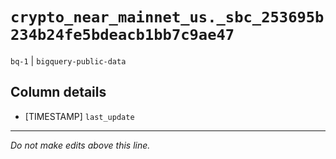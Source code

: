 # `crypto_near_mainnet_us._sbc_253695b234b24fe5bdeacb1bb7c9ae47`
`bq-1` | `bigquery-public-data`

## Column details
* [TIMESTAMP] `last_update`

-------------------------------------------------------------------------------
*Do not make edits above this line.*
